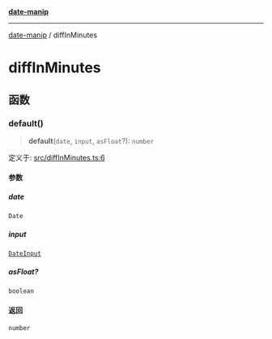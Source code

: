 [**date-manip**](index.md)

***

[date-manip](modules.md) / diffInMinutes

# diffInMinutes

## 函数

### default()

> **default**(`date`, `input`, `asFloat`?): `number`

定义于: [src/diffInMinutes.ts:6](https://github.com/fengxinming/date-manip/blob/c2d62c1a39faed6b959a43feaabc15f4e2d60a5a/src/diffInMinutes.ts#L6)

#### 参数

##### date

`Date`

##### input

[`DateInput`](types.md#dateinput)

##### asFloat?

`boolean`

#### 返回

`number`
